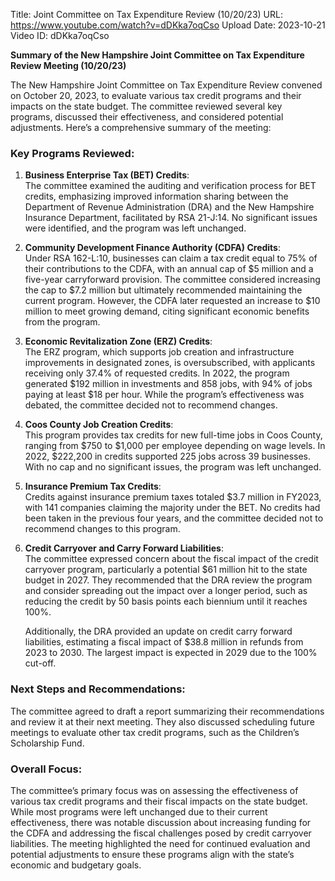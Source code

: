 Title: Joint Committee on Tax Expenditure Review (10/20/23)
URL: https://www.youtube.com/watch?v=dDKka7oqCso
Upload Date: 2023-10-21
Video ID: dDKka7oqCso

**Summary of the New Hampshire Joint Committee on Tax Expenditure Review Meeting (10/20/23)**

The New Hampshire Joint Committee on Tax Expenditure Review convened on October 20, 2023, to evaluate various tax credit programs and their impacts on the state budget. The committee reviewed several key programs, discussed their effectiveness, and considered potential adjustments. Here’s a comprehensive summary of the meeting:

### **Key Programs Reviewed:**

1. **Business Enterprise Tax (BET) Credits**:  
   The committee examined the auditing and verification process for BET credits, emphasizing improved information sharing between the Department of Revenue Administration (DRA) and the New Hampshire Insurance Department, facilitated by RSA 21-J:14. No significant issues were identified, and the program was left unchanged.

2. **Community Development Finance Authority (CDFA) Credits**:  
   Under RSA 162-L:10, businesses can claim a tax credit equal to 75% of their contributions to the CDFA, with an annual cap of $5 million and a five-year carryforward provision. The committee considered increasing the cap to $7.2 million but ultimately recommended maintaining the current program. However, the CDFA later requested an increase to $10 million to meet growing demand, citing significant economic benefits from the program.

3. **Economic Revitalization Zone (ERZ) Credits**:  
   The ERZ program, which supports job creation and infrastructure improvements in designated zones, is oversubscribed, with applicants receiving only 37.4% of requested credits. In 2022, the program generated $192 million in investments and 858 jobs, with 94% of jobs paying at least $18 per hour. While the program’s effectiveness was debated, the committee decided not to recommend changes.

4. **Coos County Job Creation Credits**:  
   This program provides tax credits for new full-time jobs in Coos County, ranging from $750 to $1,000 per employee depending on wage levels. In 2022, $222,200 in credits supported 225 jobs across 39 businesses. With no cap and no significant issues, the program was left unchanged.

5. **Insurance Premium Tax Credits**:  
   Credits against insurance premium taxes totaled $3.7 million in FY2023, with 141 companies claiming the majority under the BET. No credits had been taken in the previous four years, and the committee decided not to recommend changes to this program.

6. **Credit Carryover and Carry Forward Liabilities**:  
   The committee expressed concern about the fiscal impact of the credit carryover program, particularly a potential $61 million hit to the state budget in 2027. They recommended that the DRA review the program and consider spreading out the impact over a longer period, such as reducing the credit by 50 basis points each biennium until it reaches 100%.

   Additionally, the DRA provided an update on credit carry forward liabilities, estimating a fiscal impact of $38.8 million in refunds from 2023 to 2030. The largest impact is expected in 2029 due to the 100% cut-off.

### **Next Steps and Recommendations:**  
The committee agreed to draft a report summarizing their recommendations and review it at their next meeting. They also discussed scheduling future meetings to evaluate other tax credit programs, such as the Children’s Scholarship Fund.  

### **Overall Focus:**  
The committee’s primary focus was on assessing the effectiveness of various tax credit programs and their fiscal impacts on the state budget. While most programs were left unchanged due to their current effectiveness, there was notable discussion about increasing funding for the CDFA and addressing the fiscal challenges posed by credit carryover liabilities. The meeting highlighted the need for continued evaluation and potential adjustments to ensure these programs align with the state’s economic and budgetary goals.